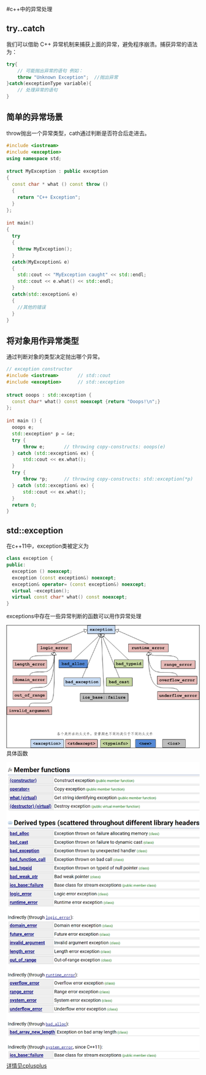#c++中的异常处理
## try..catch
我们可以借助 C++ 异常机制来捕获上面的异常，避免程序崩溃。捕获异常的语法为：

```c++
try{
    // 可能抛出异常的语句 例如：
    throw "Unknown Exception";  //抛出异常
}catch(exceptionType variable){
    // 处理异常的语句
}
```
## 简单的异常场景
throw抛出一个异常类型，cath通过判断是否符合后走进去。

```c++
#include <iostream>
#include <exception>
using namespace std;
 
struct MyException : public exception
{
  const char * what () const throw ()
  {
    return "C++ Exception";
  }
};

int main()
{
  try
  {
    throw MyException();
  }
  catch(MyException& e)
  {
    std::cout << "MyException caught" << std::endl;
    std::cout << e.what() << std::endl;
  }
  catch(std::exception& e)
  {
    //其他的错误
  }
}

```


## 将对象用作异常类型
通过判断对象的类型决定抛出哪个异常。
```c++
// exception constructor
#include <iostream>       // std::cout
#include <exception>      // std::exception

struct ooops : std::exception {
  const char* what() const noexcept {return "Ooops!\n";}
};

int main () {
  ooops e;
  std::exception* p = &e;
  try {
      throw e;       // throwing copy-constructs: ooops(e)
  } catch (std::exception& ex) {
      std::cout << ex.what();
  }
  try {
      throw *p;      // throwing copy-constructs: std::exception(*p)
  } catch (std::exception& ex) {
      std::cout << ex.what();
  }
  return 0;
}
```

## std::exception
在c++11中，exception类被定义为

```c++
class exception {
public:
  exception () noexcept;
  exception (const exception&) noexcept;
  exception& operator= (const exception&) noexcept;
  virtual ~exception();
  virtual const char* what() const noexcept;
}
```
exceptions中存在一些异常判断的函数可以用作异常处理

![img](img/exceptions_in_cpp.png)
具体函数

![Alt text](img/image12.png)
[详情见cplusplus](https://cplusplus.com/reference/exception/exception/)